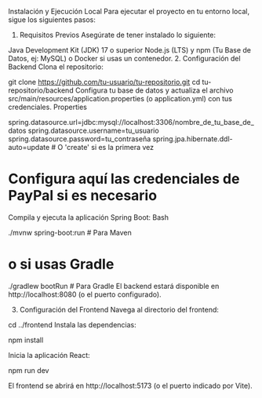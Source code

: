 Instalación y Ejecución Local
Para ejecutar el proyecto en tu entorno local, sigue los siguientes pasos:

1. Requisitos Previos
Asegúrate de tener instalado lo siguiente:

Java Development Kit (JDK) 17 o superior
Node.js (LTS) y npm
(Tu Base de Datos, ej: MySQL) o Docker si usas un contenedor.
2. Configuración del Backend
Clona el repositorio:

git clone https://github.com/tu-usuario/tu-repositorio.git
cd tu-repositorio/backend
Configura tu base de datos y actualiza el archivo src/main/resources/application.properties (o application.yml) con tus credenciales.
Properties

spring.datasource.url=jdbc:mysql://localhost:3306/nombre_de_tu_base_de_datos
spring.datasource.username=tu_usuario
spring.datasource.password=tu_contraseña
spring.jpa.hibernate.ddl-auto=update # O 'create' si es la primera vez
# Configura aquí las credenciales de PayPal si es necesario
Compila y ejecuta la aplicación Spring Boot:
Bash

./mvnw spring-boot:run # Para Maven
# o si usas Gradle
./gradlew bootRun # Para Gradle
El backend estará disponible en http://localhost:8080 (o el puerto configurado).

3. Configuración del Frontend
Navega al directorio del frontend:

cd ../frontend
Instala las dependencias:

npm install

Inicia la aplicación React:

npm run dev

El frontend se abrirá en http://localhost:5173 (o el puerto indicado por Vite).
